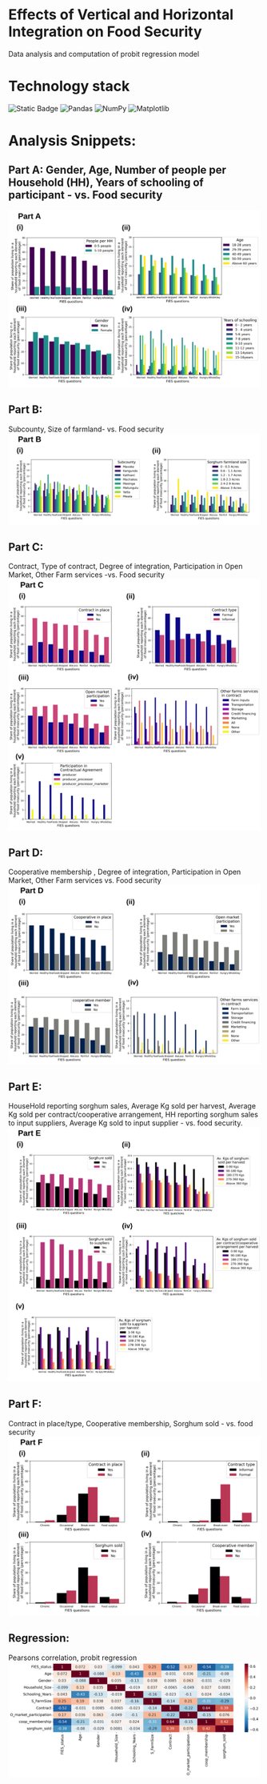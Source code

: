 # Effects of Vertical and Horizontal Integration on Food Security

Data analysis and computation of probit regression model

# Technology stack
![Static Badge](https://img.shields.io/badge/Python-FFD43B?style=for-the-badge&logo=python&logoColor=blue)
![Pandas](https://img.shields.io/badge/pandas-%23150458.svg?style=for-the-badge&logo=pandas&logoColor=white)
![NumPy](https://img.shields.io/badge/numpy-%23013243.svg?style=for-the-badge&logo=numpy&logoColor=white)
![Matplotlib](https://img.shields.io/badge/Matplotlib-%23ffffff.svg?style=for-the-badge&logo=Matplotlib&logoColor=black)

# Analysis Snippets:
## Part A: Gender, Age, Number of people per Household (HH), Years of schooling of participant - vs. Food security
![partA](./part_A/Part_A.png?raw=true)

## Part B: 
Subcounty, Size of farmland- vs. Food security
![partB](./part_B/Part_B.png?raw=true)

## Part C: 
Contract, Type of contract, Degree of integration, Participation in Open Market, Other Farm services -vs. Food security
![partC](./part_C/Part_C.png?raw=true)

## Part D: 
Cooperative membership , Degree of integration, Participation in Open Market, Other Farm services vs. Food security 
![partD](./part_D/Part_D.png?raw=true)

## Part E: 
HouseHold reporting sorghum sales, Average Kg sold per harvest, Average Kg sold per contract/cooperative arrangement, HH reporting sorghum sales to input suppliers, Average Kg sold to input supplier - vs. food security.
![partE](./part_E/Part_E.png?raw=true)

## Part F: 
Contract in place/type, Cooperative membership, Sorghum sold -  vs. food security
![partF](./part_F/Part_F.png?raw=true)

## Regression:
Pearsons correlation, probit regression
![regression](./regression/correlation.png?raw=true)


